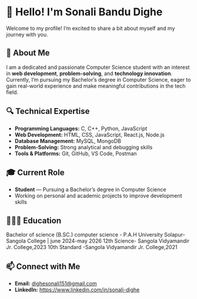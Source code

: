 # 👋 Hello! I'm Sonali Bandu Dighe

Welcome to my profile! I’m excited to share a bit about myself and my journey with you.  

## 🌟 About Me  
I am a dedicated and passionate Computer Science student with an interest in **web development**, **problem-solving**, and **technology innovation**.  
Currently, I’m pursuing my Bachelor’s degree in Computer Science, eager to gain real-world experience and make meaningful contributions in the tech field.  

## 🔍 Technical Expertise
- **Programming Languages:** C, C++, Python, JavaScript  
- **Web Development:** HTML, CSS, JavaScript, React.js, Node.js  
- **Database Management:** MySQL, MongoDB  
- **Problem-Solving:** Strong analytical and debugging skills  
- **Tools & Platforms:** Git, GitHub, VS Code, Postman  

## 🎓 Current Role  
- **Student** — Pursuing a Bachelor’s degree in Computer Science  
- Working on personal and academic projects to improve development skills

## 👩🏻‍🎓 Education 

Bachelor of science (B.SC.) computer science - P.A.H University Solapur-Sangola College | june 2024-may 2026
12th Science- Sangola Vidyamandir Jr. College,2023
10th Standard -Sangola Vidyamandir Jr. College,2021

## 📫 Connect with Me  
- **Email:** dighesonali151@gmail.com 
- **LinkedIn:** https://www.linkedin.com/in/sonali-dighe
  
